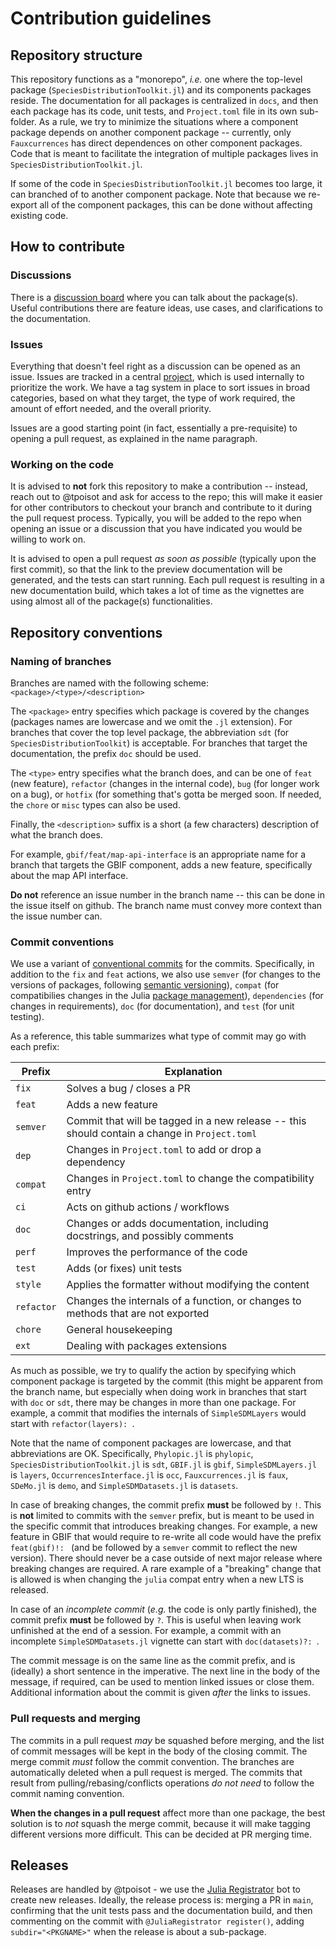 # Contribution guidelines

## Repository structure

This repository functions as a "monorepo", *i.e.* one where the top-level
package (`SpeciesDistributionToolkit.jl`) and its components packages reside.
The documentation for all packages is centralized in `docs`, and then each
package has its code, unit tests, and `Project.toml` file in its own sub-folder.
As a rule, we try to minimize the situations where a component package depends
on another component package -- currently, only `Fauxcurrences` has direct
dependences on other component packages. Code that is meant to facilitate the
integration of multiple packages lives in `SpeciesDistributionToolkit.jl`.

If some of the code in `SpeciesDistributionToolkit.jl` becomes too large, it can
branched of to another component package. Note that because we re-export all of
the component packages, this can be done without affecting existing code.

## How to contribute

### Discussions

There is a [discussion board][discussion] where you can talk about the
package(s). Useful contributions there are feature ideas, use cases, and
clarifications to the documentation.

[discussion]: https://github.com/PoisotLab/SpeciesDistributionToolkit.jl/discussions

### Issues

Everything that doesn't feel right as a discussion can be opened as an issue.
Issues are tracked in a central [project][pboard], which is used internally to
prioritize the work. We have a tag system in place to sort issues in broad
categories, based on what they target, the type of work required, the amount of
effort needed, and the overall priority.

[pboard]: https://github.com/orgs/PoisotLab/projects/3

Issues are a good starting point (in fact, essentially a pre-requisite) to
opening a pull request, as explained in the name paragraph.

### Working on the code

It is advised to **not** fork this repository to make a contribution -- instead,
reach out to @tpoisot and ask for access to the repo; this will make it easier
for other contributors to checkout your branch and contribute to it during the
pull request process. Typically, you will be added to the repo when opening an
issue or a discussion that you have indicated you would be willing to work on.

It is advised to open a pull request *as soon as possible* (typically upon the
first commit), so that the link to the preview documentation will be generated,
and the tests can start running. Each pull request is resulting in a new
documentation build, which takes a lot of time as the vignettes are using almost
all of the package(s) functionalities.

## Repository conventions

### Naming of branches

Branches are named with the following scheme: `<package>/<type>/<description>`

The `<package>` entry specifies which package is covered by the changes
 (packages names are lowercase and we omit the `.jl` extension). For branches
that cover the top level package, the abbreviation `sdt` (for
`SpeciesDistributionToolkit`) is acceptable. For branches that target the
documentation, the prefix `doc` should be used.

The `<type>` entry specifies what the branch does, and can be one of `feat` (new
feature), `refactor` (changes in the internal code), `bug` (for longer work on a
bug), or `hotfix` (for something that's gotta be merged soon. If needed, the
`chore` or `misc` types can also be used.

Finally, the `<description>` suffix is a short (a few characters) description of
what the branch does.

For example, `gbif/feat/map-api-interface` is an appropriate name for a branch
that targets the GBIF component, adds a new feature, specifically about the map
API interface.

**Do not** reference an issue number in the branch name -- this can be done in
the issue itself on github. The branch name must convey more context than the
issue number can.

### Commit conventions

We use a variant of [conventional commits][convcom] for the commits. Specifically, in
addition to the `fix` and `feat` actions, we also use `semver` (for changes to the versions
of packages, following [semantic versioning][semver]), `compat` (for compatibilies
changes in the Julia [package management][pkg]), `dependencies` (for changes in
requirements), `doc` (for documentation), and `test` (for unit testing).

As a reference, this table summarizes what type of commit may go with each
prefix:

| Prefix         | Explanation                                                                                   |
|----------------|-----------------------------------------------------------------------------------------------|
| `fix`          | Solves a bug / closes a PR                                                                    |
| `feat`         | Adds a new feature                                                                            |
| `semver`       | Commit that will be tagged in a new release -- this should contain a change in `Project.toml` |
| `dep`          | Changes in `Project.toml` to add or drop a dependency                                         |
| `compat`       | Changes in `Project.toml` to change the compatibility entry                                   |
| `ci`           | Acts on github actions / workflows                                                            |
| `doc`          | Changes or adds documentation, including docstrings, and possibly comments                    |
| `perf`         | Improves the performance of the code                                                          |
| `test`         | Adds (or fixes) unit tests                                                                    |
| `style`        | Applies the formatter without modifying the content                                           |
| `refactor`     | Changes the internals of a function, or changes to methods that are not exported              |
| `chore`        | General housekeeping                                                                          |
| `ext`          | Dealing with packages extensions                                                                      |

[convcom]: https://www.conventionalcommits.org/en/v1.0.0/#summary
[semver]: https://semver.org/
[pkg]: https://pkgdocs.julialang.org/v1/compatibility/

As much as possible, we try to qualify the action by specifying which component package is
targeted by the commit (this might be apparent from the branch name, but especially when
doing work in branches that start with `doc` or `sdt`, there may be changes in more than one
package. For example, a commit that modifies the internals of `SimpleSDMLayers` would start
with `refactor(layers): `.

Note that the name of component packages are lowercase, and that abbreviations are OK.
Specifically, `Phylopic.jl` is `phylopic`, `SpeciesDistributionToolkit.jl` is `sdt`,
`GBIF.jl` is `gbif`, `SimpleSDMLayers.jl` is `layers`, `OccurrencesInterface.jl` is `occ`,
`Fauxcurrences.jl` is `faux`, `SDeMo.jl` is `demo`, and `SimpleSDMDatasets.jl` is
`datasets`.

In case of breaking changes, the commit prefix **must** be followed by `!`. This
is **not** limited to commits with the `semver` prefix, but is meant to be used
in the specific commit that introduces breaking changes. For example, a new
feature in GBIF that would require to re-write all code would have the prefix
`feat(gbif)!: ` (and be followed by a `semver` commit to reflect the new
version). There should never be a case outside of next major release where
breaking changes are required. A rare example of a "breaking" change that is
allowed is when changing the `julia` compat entry when a new LTS is released.

In case of an *incomplete commit* (*e.g.* the code is only partly finished), the commit
prefix **must** be followed by `?`. This is useful when leaving work unfinished at the end
of a session. For example, a commit with an incomplete `SimpleSDMDatasets.jl` vignette can
start with `doc(datasets)?: `.

The commit message is on the same line as the commit prefix, and is (ideally) a short
sentence in the imperative. The next line in the body of the message, if required, can be
used to mention linked issues or close them. Additional information about the commit is
given *after* the links to issues.

### Pull requests and merging

The commits in a pull request *may* be squashed before merging, and the list of
commit messages will be kept in the body of the closing commit. The merge commit
*must* follow the commit convention. The branches are automatically deleted when
a pull request is merged. The commits that result from
pulling/rebasing/conflicts operations *do not need* to follow the commit naming
convention.

**When the changes in a pull request** affect more than one package, the best
solution is to *not* squash the merge commit, because it will make tagging
different versions more difficult. This can be decided at PR merging time.

## Releases

Releases are handled by @tpoisot - we use the [Julia
Registrator](https://github.com/JuliaRegistries/Registrator.jl) bot to create
new releases. Ideally, the release process is: merging a PR in `main`,
confirming that the unit tests pass and the documentation build, and then
commenting on the commit with  `@JuliaRegistrator register()`, adding
`subdir="<PKGNAME>"` when the release is about a sub-package.
